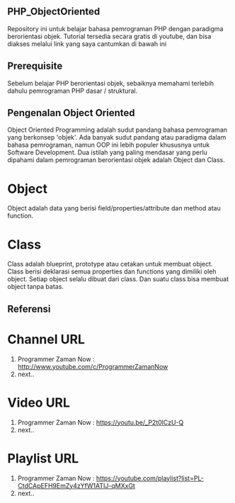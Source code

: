 ## PHP_ObjectOriented
Repository ini untuk belajar bahasa pemrograman PHP dengan paradigma berorientasi objek. Tutorial tersedia secara gratis di youtube, dan bisa diakses melalui link yang saya cantumkan di bawah ini

## Prerequisite
Sebelum belajar PHP berorientasi objek, sebaiknya memahami terlebih dahulu pemrograman PHP dasar / struktural.

## Pengenalan Object Oriented
Object Oriented Programming adalah sudut pandang bahasa pemrograman yang berkonsep 'objek'. Ada banyak sudut pandang atau paradigma dalam bahasa pemrograman, namun OOP ini lebih populer khususnya untuk Software Development. Dua istilah yang paling mendasar yang perlu dipahami dalam pemrograman berorientasi objek adalah Object dan Class.

# Object
Object adalah data yang berisi field/properties/attribute dan method atau function.

# Class
Class adalah blueprint, prototype atau cetakan untuk membuat object. Class berisi deklarasi semua properties dan functions yang dimiliki oleh object. Setiap object selalu dibuat dari class. Dan suatu class bisa membuat object tanpa batas.

## Referensi
# Channel URL
1. Programmer Zaman Now : http://www.youtube.com/c/ProgrammerZamanNow
2. next..

# Video URL
1. Programmer Zaman Now : https://youtu.be/_P2t0lCzU-Q
2. next..

# Playlist URL
1. Programmer Zaman Now : https://youtube.com/playlist?list=PL-CtdCApEFH9EmZy4zYfW1ATIJ-qMXxGt
2. next..